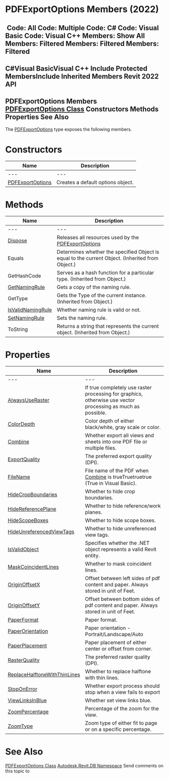 # PDFExportOptions Members (2022)

﻿
 Code: All Code: Multiple Code: C# Code: Visual Basic Code: Visual C++  Members: Show All Members: Filtered Members: Filtered Members: Filtered   
---  
C#Visual BasicVisual C++
Include Protected MembersInclude Inherited Members
Revit 2022 API  
---  
PDFExportOptions Members  
[PDFExportOptions Class](e4236fc8-f8e7-fc74-1b81-9e3a4d9e966b.md "PDFExportOptions Class") Constructors Methods Properties See Also  
---  
The [PDFExportOptions](e4236fc8-f8e7-fc74-1b81-9e3a4d9e966b.md "PDFExportOptions Class") type exposes the following members.
# Constructors
| Name | Description |
| --- | --- |
| --- | --- | --- |
| [PDFExportOptions](7ad4a32e-e9f0-2808-a6bd-49965389f80c.md "PDFExportOptions Constructor") | Creates a default options object. |

# Methods
| Name | Description |
| --- | --- |
| --- | --- | --- |
| [Dispose](db86e000-b370-db8a-4fa8-35304e25b3b7.md "Dispose Method") | Releases all resources used by the [PDFExportOptions](e4236fc8-f8e7-fc74-1b81-9e3a4d9e966b.md "PDFExportOptions Class") |
| Equals | Determines whether the specified Object is equal to the current Object. (Inherited from Object.) |
| GetHashCode | Serves as a hash function for a particular type.  (Inherited from Object.) |
| [GetNamingRule](34fea483-aaa2-6762-a622-57fdc324499f.md "GetNamingRule Method") | Gets a copy of the naming rule. |
| GetType | Gets the Type of the current instance. (Inherited from Object.) |
| [IsValidNamingRule](b03aa274-2edd-0b87-fc11-2d9611f655ae.md "IsValidNamingRule Method") | Whether naming rule is valid or not. |
| [SetNamingRule](87d53eae-bd18-3ff0-e5e6-38de5a018cdf.md "SetNamingRule Method") | Sets the naming rule. |
| ToString | Returns a string that represents the current object. (Inherited from Object.) |

# Properties
| Name | Description |
| --- | --- |
| --- | --- | --- |
| [AlwaysUseRaster](57082915-eb49-d59d-8aa0-f16e7e8a95e0.md "AlwaysUseRaster Property") | If true completely use raster processing for graphics, otherwise use vector processing as much as possible. |
| [ColorDepth](a27be705-d2a1-fe02-3d25-f42e37ac9d3e.md "ColorDepth Property") | Color depth of either black/white, gray scale or color. |
| [Combine](65f97585-8c92-b52e-93dd-8a6b4bfc5a1a.md "Combine Property") | Whether export all views and sheets into one PDF file or multiple files. |
| [ExportQuality](2ee4b042-4df2-1c59-9429-1ed3bf829e82.md "ExportQuality Property") | The preferred export quality (DPI). |
| [FileName](26f04248-487f-bb5a-d04a-95c7b63a4394.md "FileName Property") | File name of the PDF when [Combine](65f97585-8c92-b52e-93dd-8a6b4bfc5a1a.md "Combine Property") is trueTruetruetrue (True in Visual Basic). |
| [HideCropBoundaries](60fae919-9378-d895-8248-306c46675e23.md "HideCropBoundaries Property") | Whether to hide crop boundaries. |
| [HideReferencePlane](2eb29b33-3aa0-a747-dc9f-934054113f80.md "HideReferencePlane Property") | Whether to hide reference/work planes. |
| [HideScopeBoxes](c78e7b44-2c66-838f-9b89-0f8c919f4ecf.md "HideScopeBoxes Property") | Whether to hide scope boxes. |
| [HideUnreferencedViewTags](ccdf2c36-37ca-4512-bd05-81c5a01c0361.md "HideUnreferencedViewTags Property") | Whether to hide unreferenced view tags. |
| [IsValidObject](acac437f-85e1-4d1f-7df0-58997886550c.md "IsValidObject Property") | Specifies whether the .NET object represents a valid Revit entity. |
| [MaskCoincidentLines](156b076a-a811-51d9-686a-5bf879c2ff89.md "MaskCoincidentLines Property") | Whether to mask coincident lines. |
| [OriginOffsetX](07ba4e7e-c834-a34b-9017-9d868f201524.md "OriginOffsetX Property") | Offset between left sides of pdf content and paper. Always stored in unit of Feet. |
| [OriginOffsetY](cf7c0249-4590-8b34-a11e-fb55aa3c2498.md "OriginOffsetY Property") | Offset between bottom sides of pdf content and paper. Always stored in unit of Feet. |
| [PaperFormat](76b7ab91-364a-aa06-9dbb-89fee0527665.md "PaperFormat Property") | Paper format. |
| [PaperOrientation](3ccb2457-63ec-c918-abfa-94662ce6650f.md "PaperOrientation Property") | Paper orientation - Portrait/Landscape/Auto |
| [PaperPlacement](dc751e92-5a01-49c4-6287-6a7c0ef6490a.md "PaperPlacement Property") | Paper placement of either center or offset from corner. |
| [RasterQuality](e5b82a4c-4585-dc83-74d3-ce544d66c1fb.md "RasterQuality Property") | The preferred raster quality (DPI). |
| [ReplaceHalftoneWithThinLines](c45f8d1f-d494-2218-24c4-8ffdb81ec72b.md "ReplaceHalftoneWithThinLines Property") | Whether to replace halftone with thin lines. |
| [StopOnError](97abfd1a-d0bf-b42a-5d08-784da32a062b.md "StopOnError Property") | Whether export process should stop when a view fails to export |
| [ViewLinksInBlue](a97c492c-3cc6-8d4c-15c6-6391dd514e1a.md "ViewLinksInBlue Property") | Whether set view links blue. |
| [ZoomPercentage](1e41aa52-cb4a-811e-d750-5d7a6f500299.md "ZoomPercentage Property") | Percentage of the zoom for the view. |
| [ZoomType](4ed01f69-6d62-03fb-575f-86d90ceab522.md "ZoomType Property") | Zoom type of either fit to page or on a specific percentage. |

# See Also
[PDFExportOptions Class](e4236fc8-f8e7-fc74-1b81-9e3a4d9e966b.md "PDFExportOptions Class")
[Autodesk.Revit.DB Namespace](87546ba7-461b-c646-cbb1-2cb8f5bff8b2.md "Autodesk.Revit.DB Namespace")
Send comments on this topic to 
